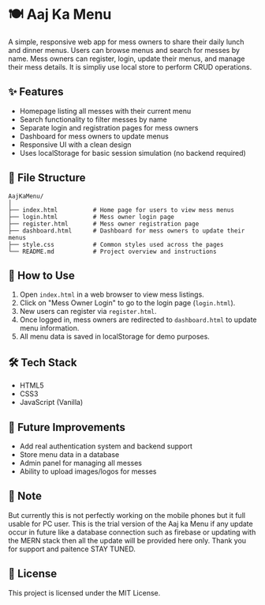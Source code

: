 # 🍽️ Aaj Ka Menu

A simple, responsive web app for mess owners to share their daily lunch and dinner menus. Users can browse menus and search for messes by name. Mess owners can register, login, update their menus, and manage their mess details. It is simpliy use local store to perform CRUD operations.

## ✨ Features

- Homepage listing all messes with their current menu
- Search functionality to filter messes by name
- Separate login and registration pages for mess owners
- Dashboard for mess owners to update menus
- Responsive UI with a clean design
- Uses localStorage for basic session simulation (no backend required)

## 📁 File Structure

```
AajKaMenu/
│
├── index.html          # Home page for users to view mess menus
├── login.html          # Mess owner login page
├── register.html       # Mess owner registration page
├── dashboard.html      # Dashboard for mess owners to update their menus
├── style.css           # Common styles used across the pages
└── README.md           # Project overview and instructions
```

## 🚀 How to Use

1. Open `index.html` in a web browser to view mess listings.
2. Click on "Mess Owner Login" to go to the login page (`login.html`).
3. New users can register via `register.html`.
4. Once logged in, mess owners are redirected to `dashboard.html` to update menu information.
5. All menu data is saved in localStorage for demo purposes.

## 🛠️ Tech Stack

- HTML5
- CSS3
- JavaScript (Vanilla)

## 🔮 Future Improvements

- Add real authentication system and backend support
- Store menu data in a database
- Admin panel for managing all messes
- Ability to upload images/logos for messes

## 📝 Note 
 But currently this is not perfectly working on the mobile phones but it full usable for PC user. This is the trial version of the Aaj ka Menu if any update occur in future like a database connection such as firebase or updating with the MERN stack then all the update will be provided here only. Thank you for support and paitence STAY TUNED.

## 📄 License

This project is licensed under the MIT License.


